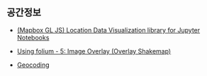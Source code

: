 ## 공간정보
- [(Mapbox GL JS) Location Data Visualization library for Jupyter Notebooks](https://github.com/mapbox/mapboxgl-jupyter)
- [Using folium - 5: Image Overlay (Overlay Shakemap)](http://qingkaikong.blogspot.com/2016/06/using-folium-5-image-overlay-overlay.html)
  
- [Geocoding](https://datascienceschool.net/view-notebook/5f96a8a8079f411c9f7c4b0715262f5b/)
